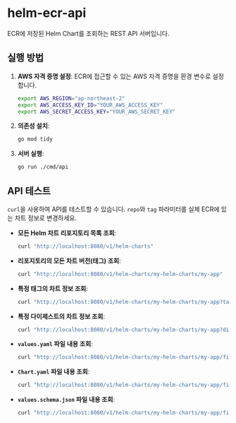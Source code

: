 # helm-ecr-api

ECR에 저장된 Helm Chart를 조회하는 REST API 서버입니다.

## 실행 방법

1.  **AWS 자격 증명 설정**:
    ECR에 접근할 수 있는 AWS 자격 증명을 환경 변수로 설정합니다.

    ```sh
    export AWS_REGION="ap-northeast-2"
    export AWS_ACCESS_KEY_ID="YOUR_AWS_ACCESS_KEY"
    export AWS_SECRET_ACCESS_KEY="YOUR_AWS_SECRET_KEY"
    ```

2.  **의존성 설치**:

    ```sh
    go mod tidy
    ```

3.  **서버 실행**:

    ```sh
    go run ./cmd/api
    ```

## API 테스트

`curl`을 사용하여 API를 테스트할 수 있습니다. `repo`와 `tag` 파라미터를 실제 ECR에 있는 차트 정보로 변경하세요.

- **모든 Helm 차트 리포지토리 목록 조회**:
  ```sh
  curl "http://localhost:8080/v1/helm-charts"
  ```

- **리포지토리의 모든 차트 버전(태그) 조회**:
  ```sh
  curl "http://localhost:8080/v1/helm-charts/my-helm-charts/my-app"
  ```

- **특정 태그의 차트 정보 조회**:
  ```sh
  curl "http://localhost:8080/v1/helm-charts/my-helm-charts/my-app?tag=1.2.3"
  ```

- **특정 다이제스트의 차트 정보 조회**:
  ```sh
  curl "http://localhost:8080/v1/helm-charts/my-helm-charts/my-app?digest=sha256:..."
  ```

- **`values.yaml` 파일 내용 조회**:
  ```sh
  curl "http://localhost:8080/v1/helm-charts/my-helm-charts/my-app/files/values.yaml?tag=1.2.3"
  ```

- **`Chart.yaml` 파일 내용 조회**:
  ```sh
  curl "http://localhost:8080/v1/helm-charts/my-helm-charts/my-app/files/Chart.yaml?tag=1.2.3"
  ```

- **`values.schema.json` 파일 내용 조회**:
  ```sh
  curl "http://localhost:8080/v1/helm-charts/my-helm-charts/my-app/files/values.schema.json?tag=1.2.3"
  ```
